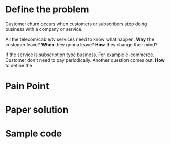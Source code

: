# Define the problem
Customer churn occurs when customers or subscribers stop doing business with a company or service. 

All the telecom/cable/tv services need to know what happen. 
**Why** the customer leave?
**When** they gonna leave? 
**How** they change their mind?

If the service is subscription type business. For example e-commerce. Customer don't need to pay periodically. Another question comes out.
**How** to define the  


# Pain Point
# Paper solution
# Sample code
<!--stackedit_data:
eyJoaXN0b3J5IjpbMTg0MzI4NTc1Ml19
-->
